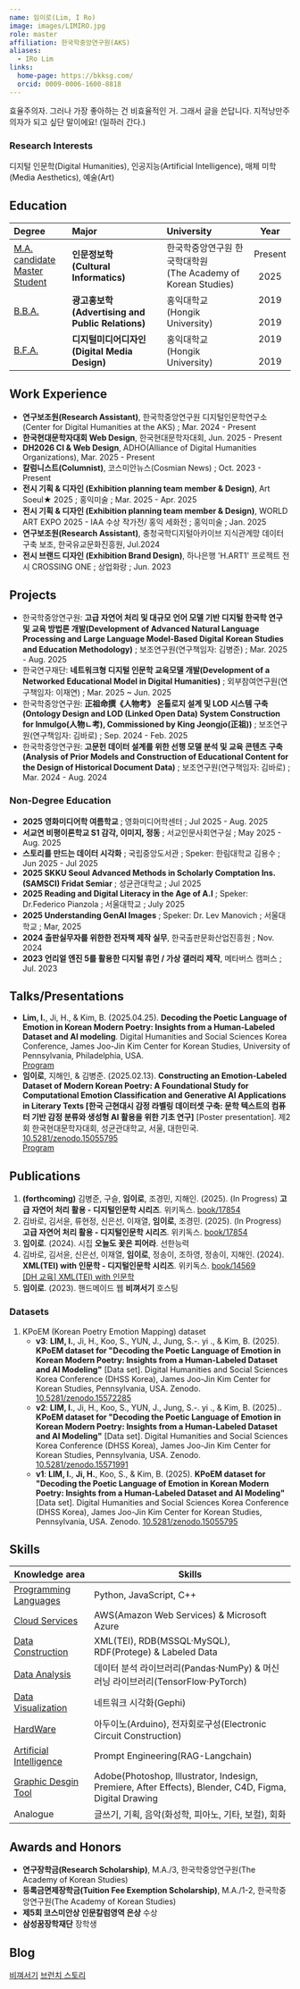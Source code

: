```yaml
---
name: 임이로(Lim, I Ro)
image: images/LIMIRO.jpg
role: master
affiliation: 한국학중앙연구원(AKS)
aliases:
  - IRo Lim
links:
  home-page: https://bkksg.com/
  orcid: 0009-0006-1600-8818
---
```

효율주의자. 그러나 가장 좋아하는 건 비효율적인 거.
그래서 글을 쓴답니다. 지적낭만주의자가 되고 싶단 말이에요! (일하러 간다.)


### Research Interests
디지털 인문학(Digital Humanities), 인공지능(Artificial Intelligence), 매체 미학(Media Aesthetics), 예술(Art)

## Education

| Degree | Major | University | Year |
| :------ | :-------------- | :---------- | :----: |
| <u>M.A. candidate <br> Master Student</u> | **인문정보학** <br> **(Cultural Informatics)** | 한국학중앙연구원 한국학대학원 <br> (The Academy of Korean Studies) | Present <br> <i class="fas fa-long-arrow-alt-up"></i> <br> 2025 |
| <u>B.B.A.</u> | **광고홍보학** <br> **(Advertising and Public Relations)**| 홍익대학교 <br> (Hongik University) | 2019 <br> <i class="fas fa-long-arrow-alt-up" style="text-align: center;"></i> <br> 2019 |
| <u>B.F.A.</u> | **디지털미디어디자인** <br> **(Digital Media Design)**| 홍익대학교 <br> (Hongik University) | 2019 <br> <i class="fas fa-long-arrow-alt-up" style="text-align: center;"></i> <br> 2019 |

## Work Experience

- **연구보조원(Research Assistant)**, 한국학중앙연구원 디지털인문학연구소(Center for Digital Humanities at the AKS) ; Mar. 2024 - Present
- **한국현대문학자대회 Web Design**, 한국현대문학자대회, Jun. 2025 - Present
- **DH2026 CI & Web Design**, ADHO(Alliance of Digital Humanities Organizations), Mar. 2025 - Present
- **칼럼니스트(Columnist)**, 코스미안뉴스(Cosmian News) ; Oct. 2023 - Present
- **전시 기획 & 디자인 (Exhibition planning team member & Design)**, Art Soeul★ 2025 ; 홍익미술 ; Mar. 2025 - Apr. 2025
- **전시 기획 & 디자인 (Exhibition planning team member & Design)**, WORLD ART EXPO 2025 - IAA 수상 작가전/ 홍익 세화전 ; 홍익미술 ; Jan. 2025
- **연구보조원(Research Assistant)**, 충청국학디지털아카이브 지식관계망 데이터 구축 보조, 한국유교문화진흥원, Jul.2024
- **전시 브랜드 디자인 (Exhibition Brand Design)**,  하나은행 'H.ART1' 프로젝트 전시 CROSSING ONE ; 상업화랑 ; Jun. 2023

## Projects

- 한국학중앙연구원: **고급 자연어 처리 및 대규모 언어 모델 기반 디지털 한국학 연구 및 교육 방법론 개발(Development of Advanced Natural Language Processing and Large Language Model-Based Digital Korean Studies and Education Methodology)** ; 보조연구원(연구책임자: 김병준) ; Mar. 2025 - Aug. 2025
- 한국연구재단: **네트워크형 디지털 인문학 교육모델 개발(Development of a Networked Educational Model in Digital Humanities)** ; 외부참여연구원(연구책임자: 이재연) ; Mar. 2025 ~ Jun. 2025
- 한국학중앙연구원: **正祖命撰《人物考》 온톨로지 설계 및 LOD 시스템 구축(Ontology Design and LOD (Linked Open Data) System Construction for Inmulgo(人物ㄴ考), Commissioned by King Jeongjo(正祖))** ; 보조연구원(연구책임자: 김바로) ; Sep. 2024 - Feb. 2025
- 한국학중앙연구원: **고문헌 데이터 설계를 위한 선행 모델 분석 및 교육 콘텐츠 구축(Analysis of Prior Models and Construction of Educational Content for the Design of Historical Document Data)** ; 보조연구원(연구책임자: 김바로) ; Mar. 2024 - Aug. 2024

### Non-Degree Education
- **2025 영화미디어학 여름학교** ; 영화미디어학센터 ; Jul 2025 - Aug. 2025
- **서교연 비평이론학교 S1 감각, 이미지, 정동** ; 서교인문사회연구실 ; May 2025 - Aug. 2025
- **스토리를 만드는 데이터 시각화** ; 국립중앙도서관 ; Speker: 한림대학교 김용수 ; Jun 2025 - Jul 2025
- **2025 SKKU Seoul Advanced Methods in Scholarly Comptation Ins.(SAMSCI) Fridat Semiar** ; 성균관대학교 ; Jul 2025
- **2025 Reading and Digital Literacy in the Age of A.I** ; Speker: Dr.Federico Pianzola ; 서울대학교 ; July 2025
- **2025 Understanding GenAI Images** ; Speker: Dr. Lev Manovich ; 서울대학교 ; Mar, 2025
- **2024 출판실무자를 위한한 전자책 제작 실무**, 한국출판문화산업진흥원 ; Nov. 2024
- **2023 언리얼 엔진 5를 활용한 디지털 휴먼 / 가상 갤러리 제작**, 메타버스 캠퍼스 ; Jul. 2023

## Talks/Presentations

- **Lim, I.**, Ji, H., & Kim, B. (2025.04.25). **Decoding the Poetic Language of Emotion in Korean Modern Poetry: Insights from a Human-Labeled Dataset and AI modeling**. Digital Humanities and Social Sciences Korea Conference, James Joo-Jin Kim Center for Korean Studies, University of Pennsylvania, Philadelphia, USA. <br> <i class="fas fa-list"></i> <a href="https://github.com/Esantomi/Esantomi.github.io/blob/main/assets/img/DhSsKoConf.pdf" target="_blank">Program</a>
- **임이로**, 지해인, & 김병준. (2025.02.13). **Constructing an Emotion-Labeled Dataset of Modern Korean Poetry: A Foundational Study for Computational Emotion Classification and Generative AI Applications in Literary Texts [한국 근현대시 감정 라벨링 데이터셋 구축: 문학 텍스트의 컴퓨터 기반 감정 분류와 생성형 AI 활용을 위한 기초 연구]** [Poster presentation]. 제2회 한국현대문학자대회, 성균관대학교, 서울, 대한민국. <i class="ai ai-doi"></i> <a href="https://doi.org/10.5281/zenodo.15055795" target="_blank">10.5281/zenodo.15055795</a> <br> <i class="fas fa-list"></i> <a href="https://github.com/Esantomi/Esantomi.github.io/blob/main/assets/img/2nd_korlitconf.png" target="_blank">Program</a>


## Publications

1. **(forthcoming)** 김병준, 구슬, **임이로**, 조경민, 지해인. (2025). (In Progress) **고급 자연어 처리 활용 - 디지털인문학 시리즈**. 위키독스. <a href="https://wikidocs.net/book/17854" target="_blank">book/17854</a>
2. 김바로, 김서윤, 류현정, 신은선, 이재열, **임이로**, 조경민. (2025). (In Progress) **고급 자연어 처리 활용 - 디지털인문학 시리즈**. 위키독스. <a href="https://wikidocs.net/book/17854" target="_blank">book/17854</a>
3. **임이로**. (2024). 시집 **오늘도 꽃은 피어라**. 선한능력
4. 김바로, 김서윤, 신은선, 이재열, **임이로**, 정송이, 조하영, 정송이, 지해인. (2024). **XML(TEI) with 인문학 - 디지털인문학 시리즈**. 위키독스. <a href="https://wikidocs.net/book/14569" target="_blank">book/14569</a> <br> <i class="fab fa-youtube"></i> <a href="https://www.youtube.com/playlist?list=PLGbGeqRyCIocFlHZO4MEuehx6noQCp5Vy" target="_blank">[DH 교육] XML(TEI) with 인문학</a>
4. **임이로**. (2023). 핸드메이드 웹 **비껴서기** 호스팅

### Datasets

1. KPoEM (Korean Poetry Emotion Mapping) dataset
   - **v3**: **LIM, I.**, Ji, H., Koo, S., YUN, J., Jung, S.-. yi ., & Kim, B. (2025). **KPoEM dataset for "Decoding the Poetic Language of Emotion in Korean Modern Poetry: Insights from a Human-Labeled Dataset and AI Modeling"** [Data set]. Digital Humanities and Social Sciences Korea Conference (DHSS Korea), James Joo-Jin Kim Center for Korean Studies, Pennsylvania, USA. Zenodo. <i class="ai ai-doi"></i> <a href="https://doi.org/10.5281/zenodo.15572285" target="_blank">10.5281/zenodo.15572285</a>
   - **v2**: **LIM, I.**, Ji, H., Koo, S., YUN, J., Jung, S.-. yi ., & Kim, B. (2025).. **KPoEM dataset for "Decoding the Poetic Language of Emotion in Korean Modern Poetry: Insights from a Human-Labeled Dataset and AI Modeling"** [Data set]. Digital Humanities and Social Sciences Korea Conference (DHSS Korea), James Joo-Jin Kim Center for Korean Studies, Pennsylvania, USA. Zenodo. <i class="ai ai-doi"></i> <a href="https://doi.org/10.5281/zenodo.15571991" target="_blank">10.5281/zenodo.15571991</a>
   - **v1**: **LIM, I.**, **Ji, H.**, Koo, S., & Kim, B. (2025). **KPoEM dataset for "Decoding the Poetic Language of Emotion in Korean Modern Poetry: Insights from a Human-Labeled Dataset and AI Modeling"** [Data set]. Digital Humanities and Social Sciences Korea Conference (DHSS Korea), James Joo-Jin Kim Center for Korean Studies, Pennsylvania, USA. Zenodo. <i class="ai ai-doi"></i> <a href="https://doi.org/10.5281/zenodo.15181396" target="_blank">10.5281/zenodo.15055795</a>

## Skills

| Knowledge area               | Skills                                                       |
| ---------------------------- | ------------------------------------------------------------ |
| <u>Programming Languages</u> | Python, JavaScript, C++                                      |
| <u>Cloud Services</u>        | AWS(Amazon Web Services) & Microsoft Azure                    |
| <u>Data Construction</u>           | XML(TEI), RDB(MSSQL·MySQL), RDF(Protege) & Labeled Data      |
| <u>Data Analysis</u>         | 데이터 분석 라이브러리(Pandas·NumPy) & 머신러닝 라이브러리(TensorFlow·PyTorch) |
| <u>Data Visualization</u>    | 네트워크 시각화(Gephi) |
| <u>HardWare</u>    | 아두이노(Arduino), 전자회로구성(Electronic Circuit Construction) |
| <u>Artificial Intelligence</u>   | Prompt Engineering(RAG-Langchain) |
| <u>Graphic Desgin Tool</u>  | Adobe(Photoshop, Illustrator, Indesign, Premiere, After Effects), Blender, C4D, Figma, Digital Drawing |
| Analogue | 글쓰기, 기획, 음악(화성학, 피아노, 기타, 보컬), 회화 |


## Awards and Honors
- **연구장학금(Research Scholarship)**, M.A./3, 한국학중앙연구원(The Academy of Korean Studies)
- **등록금면제장학금(Tuition Fee Exemption Scholarship)**, M.A./1-2, 한국학중앙연구원(The Academy of Korean Studies)
- **제5회 코스미안상 인문칼럼영역 은상** 수상
- **삼성꿈장학재단** 장학생


## Blog

<a href="https://bkksg.com" target="_blank">비껴서기</a>
<a href="https://brunch.co.kr/@bkksg" target="_blank">브런치 스토리</a>

